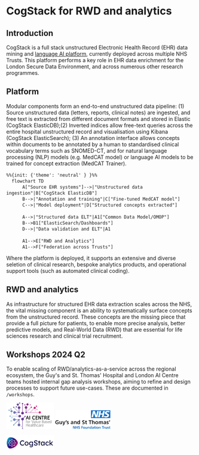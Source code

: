 # CogStack for RWD and analytics

## Introduction

CogStack is a full stack unstructured Electronic Health Record (EHR) data mining and [language AI platform](https://cogstack.org), currently deployed across multiple NHS Trusts. This platform performs a key role in EHR data enrichment for the London Secure Data Environment, and across numerous other research programmes.

## Platform

Modular components form an end-to-end unstructured data pipeline: (1) Source unstructured data (letters, reports, clinical notes) are ingested, and free text is extracted from different document formats and stored in Elastic (CogStack ElasticDB);(2) Inverted indices allow free-text queries across the entire hospital unstructured record and visualisation using Kibana (CogStack ElasticSearch); (3) An annotation interface allows concepts within documents to be annotated by a human to standardised clinical vocabulary terms such as SNOMED-CT, and for natural language processing (NLP) models (e.g. MedCAT model) or language AI models to be trained for concept extraction (MedCAT Trainer).


```mermaid
%%{init: {'theme': 'neutral' } }%%
  flowchart TD
      A["Source EHR systems"]-->|"Unstructured data ingestion"|B["CogStack ElasticDB"]
      B-->|"Annotation and training"|C["Fine-tuned MedCAT model"]
      C-->|"Model deployment"|D["Structured concepts extracted"]

      A-->|"Structured data ELT"|A1["Common Data Model/OMOP"]
      B-->B1["ElasticSearch/Dashboards"]
      D-->|"Data validation and ELT"|A1
      
      A1-->E["RWD and Analytics"]
      A1-->F["Federation across Trusts"]

```

Where the platform is deployed, it supports an extensive and diverse seletion of clinical research, bespoke analytics products, and operational support tools (such as automated clinical coding). 

## RWD and analytics

As infrastructure for structured EHR data extraction scales across the NHS, the vital missing component is an ability to systematically surface concepts from the unstructured record. These concepts are the missing piece that provide a full picture for patients, to enable more precise analysis, better predictive models, and Real-World Data (RWD) that are essential for life sciences research and clinical trial recruitment.

## Workshops 2024 Q2

To enable scaling of RWD/analytics-as-a-service across the regional ecosystem, the Guy's and St. Thomas' Hospital and London AI Centre teams hosted internal gap analysis workshops, aiming to refine and design processes to support future use-cases. These are documented in ```/workshops```. 

<a href="https://www.aicentre.co.uk/"><img src="logo_aic.png" alt="London AI Centre" title="" height="70" /></a> <a href="https://www.guysandstthomas.nhs.uk/"><img src="logo_gstt.png" alt="Guy's and St. Thomas' Hospital" title="" height="50" /></a>

<a href="https://cogstack.org/"><img src="logo_cogstack.png" alt="CogStack" title="" height="40" /></a>


